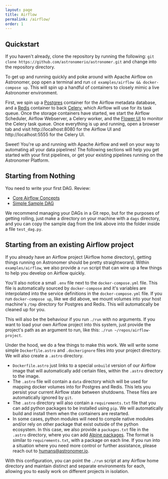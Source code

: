 ```yaml
---
layout: page
title: Airflow
permalink: /airflow/
order: 1
---
```


## Quickstart
If you haven't already, clone the repository by running the following: `git clone https://github.com/astronomerio/astronomer.git` and change into the repository directory.

To get up and running quickly and poke around with Apache Airflow on Astronomer, pop open a terminal and run `cd examples/airflow && docker-compose up`. This will spin up a handful of containers to closely mimic a live Astronomer environment.

First, we spin up a [Postgres](https://www.postgresql.org/) container for the Airflow metadata database, and a [Redis](https://redis.io/) container to back [Celery](http://www.celeryproject.org/), which Airflow will use for its task queue. Once the storage containers have started, we start the Airflow Scheduler, Airflow Webserver, a Celery worker, and the [Flower UI](http://flower.readthedocs.io/en/latest/) to monitor the Celery task queue. Once everything is up and running, open a browser tab and visit http://localhost:8080 for the Airflow UI and http://localhost:5555 for the Celery UI.

Sweet! You're up and running with Apache Airflow and well on your way to automating all your data pipelines! The following sections will help you get started with your first pipelines, or get your existing pipelines running on the Astronomer Platform.

## Starting from Nothing
You need to write your first DAG. Review:

* [Core Airflow Concepts](https://docs.astronomer.io/v2/apache_airflow/tutorial/core-airflow-concepts.html)
* [Simple Sample DAG](https://docs.astronomer.io/v2/apache_airflow/tutorial/sample-dag.html)

We recommend managing your DAGs in a Git repo, but for the purposes of getting rolling, just make a directory on your machine with a `dags` directory, and you can copy the sample dag from the link above into the folder inside a file `test_dag.py`.

## Starting from an existing Airflow project
If you already have an Airflow project (Airflow home directory), getting things running on Astronomer should be pretty straightworard. Within `examples/airflow`, we also provide a `run` script that can wire up a few things to help you develop on Airflow quickly.

You'll also notice a small `.env` file next to the `docker-compose.yml` file. This file is automatically sourced by `docker-compose` and it's variables are interpolated into the service definitions in the `docker-compose.yml` file. If you run `docker-compose up`, like we did above, we mount volumes into your host machine's `/tmp` directory for Postgres and Redis. This will automatically be cleaned up for you.

This will also be the behaviour if you run `./run` with no arguments. If you want to load your own Airflow project into this system, just provide the project's path as an argument to run, like this: `./run ~/repos/airflow-project`.

Under the hood, we do a few things to make this work. We will write some simple `Dockerfile.astro` and `.dockerignore` files into your project directory. We will also create a `.astro` directory.
- `Dockerfile.astro` just links to a special `onbuild` version of our Airflow image that will automatically add certain files, within the `.astro` directory to the image.
- The `.astro` file will contain a `data` directory which will be used for mapping docker volumes into for Postgres and Redis. This lets you persist your current Airflow state between shutdowns. These files are automatically ignored by `git`.
- The `.astro` directory will also contain a `requirements.txt` file that you can add python packages to be installed using `pip`. We will automatically build and install them when the containers are restarted.
- In some cases, python modules will need to compile native modules and/or rely on other package that exist outside of the python ecosystem. In this case, we also provide a `packages.txt` file in the `.astro` directory, where you can add [Alpine packages](https://pkgs.alpinelinux.org/packages). The format is similar to `requirements.txt`, with a package on each line. If you run into a situation where you need more control or further assistance, please reach out to humans@astronomer.io.

With this configuration, you can point the `./run` script at any Airflow home directory and maintain distinct and separate environments for each, allowing you to easily work on different projects in isolation.
